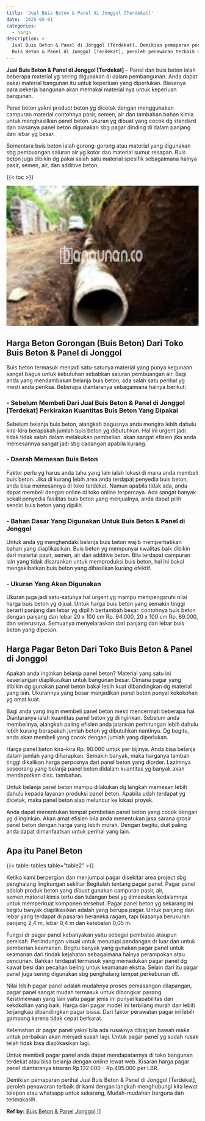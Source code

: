 ```yaml
---
title: 'Jual Buis Beton & Panel di Jonggol [Terdekat]'
date: '2025-05-01'
categories:
  - harga
description: >-
  Jual Buis Beton & Panel di Jonggol [Terdekat]. Demikian pemaparan perihal Jual
  Buis Beton & Panel di Jonggol [Terdekat], peroleh penawaran terbaik dr kami...
---
```


**Jual Buis Beton & Panel di Jonggol \[Terdekat\]** – Panel dan buis beton ialah beberapa material yg sering digunakan di dalam pembangunan. Anda dapat pakai material bangunan itu untuk keperluan yang diperlukan. Biasanya para pekerja bangunan akan memakai material nya untuk keperluan bangunan.

Penel beton yakni product beton yg dicetak dengan menggunakan campuran material contohnya pasir, semen, air dan tambahan bahan kimia untuk menghasilkan panel beton. ukuran yg dibuat yang cocok dg standard dan biasanya panel beton digunakan sbg pagar dinding di dalam panjang dan lebar yg besar.

Sementara buis beton ialah gorong-gorong atau material yang digunakan sbg pembuangan saluran air yg kotor dan material sumur resapan. Buis beton juga dibikin dg pakai salah satu material spesifik sebagaimana halnya pasir, semen, air, dan additive beton.

{{< toc >}}

![Jual Buis Beton & Panel di Jonggol [Terdekat]](/images/jual-panel-buis-beton-murah-14.png)

## Harga Beton Gorongan (Buis Beton) Dari Toko Buis Beton & Panel di Jonggol

Buis beton termasuk menjadi satu-satunya material yang punya kegunaan sangat bagus untuk kebutuhan sebabkan saluran pembuangan air. Bagi anda yang mendambakan belanja buis beton, ada salah satu perihal yg mesti anda periksa. Beberapa diantaranya sebagaimana halnya berikut:

### \- Sebelum Membeli Dari Jual Buis Beton & Panel di Jonggol \[Terdekat\] Perkirakan Kuantitas Buis Beton Yang Dipakai

Sebelum belanja buis beton, alangkah bagusnya anda mengira lebih dahulu kira-kira berapakah jumlah buis beton yg dibutuhkan. Hal ini urgent jadi tidak tidak salah dalam melakukan pembelian. akan sangat efisien jika anda memesannya sangat jadi sbg cadangan apabila kurang.

### \- Daerah Memesan Buis Beton

Faktor perlu yg harus anda tahu yang lain ialah lokasi di mana anda membeli buis beton. Jika di kurang lebih area anda terdapat penyedia buis beton, anda bisa memesannya di toko terdekat. Namun apabila tidak ada, anda dapat membeli dengan online di toko online terpercaya. Ada sangat banyak sekali penyedia fasilitas buis beton yang menjualnya, anda dapat pilih sendiri buis beton yang dipilih.

### \- Bahan Dasar Yang Digunakan Untuk Buis Beton & Panel di Jonggol

Untuk anda yg menghendaki belanja buis beton wajib memperhatikan bahan yang diaplikasikan. Buis beton yg mempunyai kwalitas baik dibikin dari material pasir, semen, air dan additive beton. Bila terdapat campuran lain yang tidak disarankan untuk memproduksi buis beton, hal ini bakal mengakibatkan buis beton yang dihasilkan kurang efektif.

### \- Ukuran Yang Akan Digunakan

Ukuran juga jadi satu-satunya hal urgent yg mampu mempengaruhi nilai harga buis beton yg dijual. Untuk harga buis beton yang semakin tinggi berarti panjang dan lebar yg dipilih bertambah besar. contohnya buis beton dengan panjang dan lebar 20 x 100 cm Rp. 64.000, 20 x 100 cm Rp. 89.000, dan seterusnya. Semuanya menyelaraskan dari panjang dan lebar buis beton yang dipesan.

## Harga Pagar Beton Dari Toko Buis Beton & Panel di Jonggol

Apakah anda inginkan belanja panel beton? Material yang satu ini keseriangan diaplikasikan untuk bangunan besar. Dimana pagar yang dibikin dg gunakan panel beton bakal lebih kuat dibandingkan dg material yang lain. Ukurannya yang besar menjadikan panel beton punyai kekokohan yg amat kuat.

Bagi anda yang ingin membeli panel beton mesti mencermati beberapa hal. Diantaranya ialah kuantitas panel beton yg diinginkan. Sebelum anda membelinya, alangkah paling efisien anda jalankan perhitungan lebih dahulu lebih kurang berapakah jumlah beton yg dibutuhkan nantinya. Dg begitu, anda akan membeli yang cocok dengan jumlah yang diperlukan.

Harga panel beton kira-kira Rp. 90.000 untuk per bijinya. Anda bisa belanja dalam jumlah yang diharapkan. Semakin banyak, maka harganya tambah tinggi dikalikan harga perpcsnya dari panel beton yang diorder. Lazimnya seseorang yang belanja panel beton didalam kuantitas yg banyak akan mendapatkan disc. tambahan.

Untuk belanja panel beton mampu dilakukan dg langkah memesan lebih dahulu kepada layanan produksi panel beton. Apabila udah terdapat yg dicetak, maka panel beton siap meluncur ke lokasi proyek.

Anda dapat menentukan tempat pembelian panel beton yang cocok dengan yg diinginkan. Akan amat efisien bila anda menentukan jasa sarana grosir panel beton dengan harga yang lebih murah. Dengan begitu, duit paling anda dapat dimanfaatkan untuk perihal yang lain.

## Apa itu Panel Beton

{{< table-tables table="table2" >}}

Ketika kami berpergian dan menjumpai pagar disekitar area project sbg penghalang lingkungan seklitar Begitulah tentang pagar panel. Pagar panel adalah produk beton yang dibuat gunakan campuran pasir, air, semen,material kimia tertu dan tulangan besi yg dimasukan kedalamnya untuk memperkuat komponen tersebut. Pagar panel beton yg sekarang ini begitu banyak diaplikasikan adalah yang berupa pagar. Untuk panjang dan lebar yang terdapat di pasaran beraneka ragam, tapi biasanya berukuran panjang 2,4 m, lebar 0,4 m dan ketebalan 0,05 m.

Fungsi dr pagar panel kebanyakan yaitu sebagai pembatas ataupun pemisah. Perlindungan visual untuk menutupi pandangan dr luar dan untuk pemberian keamanan. Begitu banyak yang gunakan pagar panel untuk keamanan dari tindak kejahatan sebagaimana halnya perampokan atau pencurian. Bahkan terdapat termasuk yang memadukan pagar panel dg kawat besi dan pecahan beling untuk keamanan ekstra. Selain dari itu pagar panel juga sering digunakan sbg penghalang tempat perkebunan dll.

Nilai lebih pagar panel adalah mudahnya proses pemasangan dilapangan, pagar panel sangat mudah termasuk untuk dibongkar pasang. Keistimewaan yang lain yaitu pagar jenis ini punyai kapabilitas dan kekokohan yang baik. Harga dari pagar model ini terbilang murah dan lebih terjangkau dibandingkan pagar biasa. Dari faktor perawatan pagar ini lebih gampang karena tidak cepat berkarat.

Kelemahan dr pagar panel yakni bila ada rusaknya dibagian bawah maka untuk perbaikan akan menjadi susah lagi. Untuk pagar panel yg sudah rusak telah tidak bisa diaplikasikan lagi.

Untuk membeli pagar panel anda dapat mendapatannya di toko bangunan terdekat atau bisa belanja dengan online lewat web. Kisaran harga pagar panel diantaranya kisaran Rp.132.000 – Rp.495.000 per LBR.

Demikian pemaparan perihal Jual Buis Beton & Panel di Jonggol \[Terdekat\], peroleh penawaran terbaik dr kami dengan langkah menghubungi kita lewat telepon atau whatsapp untuk sekarang, Mudah-mudahan berguna dan terimakasih.

**Ref by:** [Buis Beton & Panel Jonggol []](https://id.wikipedia.org/wiki/Buis)
